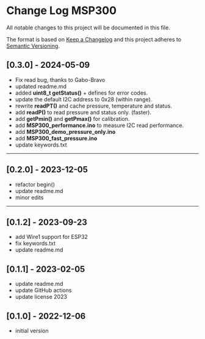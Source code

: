 # Change Log MSP300

All notable changes to this project will be documented in this file.

The format is based on [Keep a Changelog](http://keepachangelog.com/)
and this project adheres to [Semantic Versioning](http://semver.org/).


## [0.3.0] - 2024-05-09
- Fix read bug, thanks to Gabo-Bravo
- updated readme.md
- added **uint8_t getStatus()** + defines for error codes.
- update the default I2C address to 0x28 (within range).
- rewrite **readPT()** and cache pressure, temperature and status.
- add **readP()** to read pressure and status only. (faster).
- add **getPmin()** and **getPmax()** for calibration.
- add **MSP300_performance.ino** to measure I2C read performance.
- add **MSP300_demo_pressure_only.ino** 
- add **MSP300_fast_pressure.ino** 
- update keywords.txt

----

## [0.2.0] - 2023-12-05
- refactor begin()
- update readme.md
- minor edits

----

## [0.1.2] - 2023-09-23
- add Wire1 support for ESP32
- fix keywords.txt
- update readme.md

## [0.1.1] - 2023-02-05
- update readme.md
- update GitHub actions
- update license 2023

## [0.1.0] - 2022-12-06
- initial version

